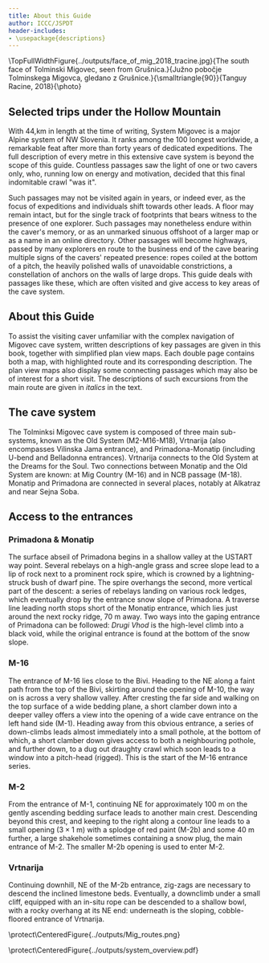 ```yaml
---
title: About this Guide
author: ICCC/JSPDT
header-includes:
- \usepackage{descriptions}
---
```


\TopFullWidthFigure{../outputs/face_of_mig_2018_tracine.jpg}{The south face of Tolminski Migovec, seen from Grušnica.}{Južno pobočje Tolminskega Migovca, gledano z Grušnice.}{\smalltriangle{90}}{Tanguy Racine, 2018}{\photo}

## Selected trips under the Hollow Mountain

With 44\,km in length at the time of writing, System Migovec is a major Alpine system of NW Slovenia.
It ranks among the 100 longest worldwide, a remarkable feat after more than forty years of dedicated expeditions.
The full description of every metre in this extensive cave system is beyond the scope of this guide. Countless passages saw the light of one or two cavers only, who, running low on energy and motivation, decided that this final indomitable crawl "was it".

Such passages may not be visited again in years, or indeed ever, as the focus of expeditions and individuals shift towards other leads.
A floor may remain intact, but for the single track of footprints that bears witness to the presence of one explorer.
Such passages may nonetheless endure within the caver's memory, or as an unmarked sinuous offshoot of a larger map or as a name in an online directory.
Other passages will become highways, passed by many explorers en route to the business end of the cave bearing multiple signs of the cavers' repeated presence: ropes coiled at the bottom of a pitch, the heavily polished walls of unavoidable constrictions, a constellation of anchors on the walls of large drops.
This guide deals with passages like these, which are often visited and give access to key areas of the cave system.

## About this Guide

To assist the visiting caver unfamiliar with the complex navigation of Migovec cave system, written descriptions of key passages are given in this book, together with simplified plan view maps.
Each double page contains both a map, with highlighted route and its corresponding description.
The plan view maps also display some connecting passages which may also be of interest for a short visit.
The descriptions of such excursions from the main route are given in *italics* in the text.

## The cave system

The Tolminksi Migovec cave system is composed of three main sub-systems, known as the Old System (M2-M16-M18), Vrtnarija (also encompasses Vilinska Jama entrance), and Primadona-Monatip (including U-bend and Belladonna entrances).
Vrtnarija connects to the Old System at the Dreams for the Soul.
Two connections between Monatip and the Old System are known: at Mig Country (M-16) and in NCB passage (M-18).
Monatip and Primadona are connected in several places, notably at Alkatraz and near Sejna Soba.

## Access to the entrances

### Primadona & Monatip

The surface abseil of Primadona begins in a shallow valley at the USTART way point. Several rebelays on a high-angle grass and scree slope lead to a lip of rock next to a prominent rock spire, which is crowned by a lightning-struck bush of dwarf pine. The spire overhangs the second, more vertical part of the descent: a series of rebelays landing on various rock ledges, which eventually drop by the entrance snow slope of Primadona. A traverse line leading north stops short of the Monatip entrance, which lies just around the next rocky ridge, 70 m away. Two ways into the gaping entrance of Primadona can be followed: _Drugi Vhod_ is the high-level climb into a black void, while the original entrance is found at the bottom of the snow slope.

### M-16

The entrance of M-16 lies close to the Bivi.
Heading to the NE along a faint path from the top of the Bivi, skirting around the opening of M-10, the way on is across a very shallow valley.
After cresting the far side and walking on the top surface of a wide bedding plane, a short clamber down into a deeper valley offers a view into the opening of a wide cave entrance on the left hand side (M-1).
Heading away from this obvious entrance, a series of down-climbs leads almost immediately into a small pothole, at the bottom of which, a short clamber down gives access to both a neighbouring pothole, and further down, to a dug out draughty crawl which soon leads to a window into a pitch-head (rigged).
This is the start of the M-16 entrance series.

### M-2

From the entrance of M-1, continuing NE for approximately 100 m on the gently ascending bedding surface leads to another main crest.
Descending beyond this crest, and keeping to the right along a contour line leads to a small opening ($3\times1$ m) with a splodge of red paint (M-2b) and some 40 m further, a large shakehole sometimes containing a snow plug, the main entrance of M-2.
The smaller M-2b opening is used to enter M-2.

### Vrtnarija

Continuing downhill, NE of the M-2b entrance, zig-zags are necessary to descend the inclined limestone beds. Eventually, a downclimb under a small cliff, equipped with an in-situ rope can be descended to a shallow bowl, with a rocky overhang at its NE end: underneath is the sloping, cobble-floored entrance of Vrtnarija.

<!-- \protect\FullWidthFigure{../outputs/Mig_routes.png}{Map of the Migovec plateau highlighting the access trails to different cave entrances}{Zemljevid planote Migovec z označenimi dostopnimi potmi do različnih jamskih vhodov}{\smalltriangle{90}} -->
\protect\CenteredFigure{../outputs/Mig_routes.png}

\protect\CenteredFigure{../outputs/system_overview.pdf}
